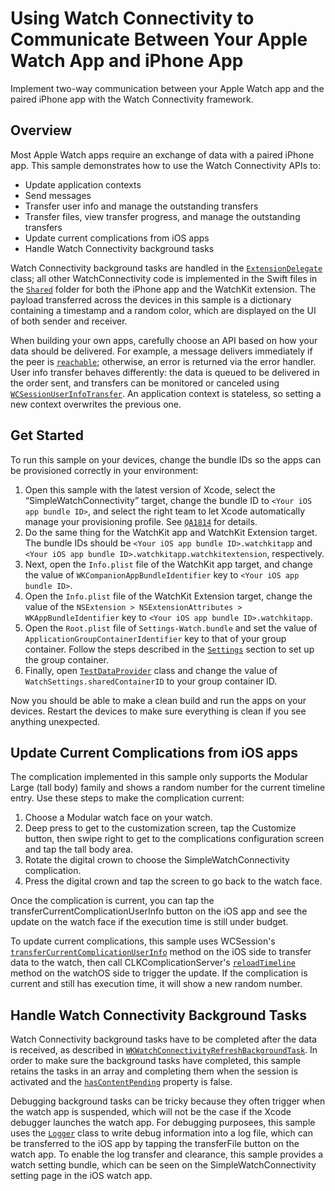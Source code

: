 # Using Watch Connectivity to Communicate Between Your Apple Watch App and iPhone App
Implement two-way communication between your Apple Watch app and the paired iPhone app with the Watch Connectivity framework.

## Overview
Most Apple Watch apps require an exchange of data with a paired iPhone app. This sample demonstrates how to use the Watch Connectivity APIs to:

- Update application contexts
- Send messages
- Transfer user info and manage the outstanding transfers
- Transfer files, view transfer progress, and manage the outstanding transfers
- Update current complications from iOS apps
- Handle Watch Connectivity background tasks  

Watch Connectivity background tasks are handled in the [`ExtensionDelegate`](SimpleWatchConnectivity%20WatchKit%20Extension/ExtensionDelegate.swift) class; all other WatchConnectivity code is implemented in the Swift files in the [`Shared`](Shared/) folder for both the iPhone app and the WatchKit extension. The payload transferred across the devices in this sample is a dictionary containing a timestamp and a random color, which are displayed on the UI of both sender and receiver.

When building your own apps, carefully choose an API based on how your data should be delivered. For example, a message delivers immediately if the peer is [`reachable`](https://developer.apple.com/documentation/watchconnectivity/wcsession/1615683-isreachable); otherwise, an error is returned via the error handler. User info transfer behaves differently: the data is queued to be delivered in the order sent, and transfers can be monitored or canceled using [`WCSessionUserInfoTransfer`](https://developer.apple.com/documentation/watchconnectivity/wcsessionuserinfotransfer). An application context is stateless, so setting a new context overwrites the previous one. 

## Get Started
To run this sample on your devices, change the bundle IDs so the apps can be provisioned correctly in your environment:

1. Open this sample with the latest version of Xcode, select the “SimpleWatchConnectivity” target, change the bundle ID to `<Your iOS app bundle ID>`, and select the right team to let Xcode automatically manage your provisioning profile. See [`QA1814`](https://developer.apple.com/library/content/qa/qa1814/_index.html#//apple_ref/doc/uid/DTS40014030) for details.
2. Do the same thing for the WatchKit app and WatchKit Extension target. The bundle IDs should be `<Your iOS app bundle ID>.watchkitapp` and `<Your iOS app bundle ID>.watchkitapp.watchkitextension`, respectively.
3. Next, open the `Info.plist` file of the WatchKit app target, and change the value of `WKCompanionAppBundleIdentifier` key to `<Your iOS app bundle ID>`.
4. Open the `Info.plist` file of the WatchKit Extension target, change the value of the `NSExtension > NSExtensionAttributes > WKAppBundleIdentifier` key to `<Your iOS app bundle ID>.watchkitapp`.
5. Open the `Root.plist` file of `Settings-Watch.bundle` and set the value of `ApplicationGroupContainerIdentifier` key to that of your group container. Follow the steps described in the [`Settings`](https://developer.apple.com/library/content/documentation/General/Conceptual/WatchKitProgrammingGuide/Settings.html#//apple_ref/doc/uid/TP40014969-CH22-SW1) section to set up the group container.
6. Finally, open [`TestDataProvider`](Shared/TestDataProvider.swift) class and change the value of `WatchSettings.sharedContainerID` to your group container ID.

Now you should be able to make a clean build and run the apps on your devices. Restart the devices to make sure everything is clean if you see anything unexpected.

## Update Current Complications from iOS apps
The complication implemented in this sample only supports the Modular Large (tall body) family and shows a random number for the current timeline entry. Use these steps to make the complication current:
1. Choose a Modular watch face on your watch.
2. Deep press to get to the customization screen, tap the Customize button, then swipe right to get to the complications configuration screen and tap the tall body area.
3. Rotate the digital crown to choose the SimpleWatchConnectivity complication.
4. Press the digital crown and tap the screen to go back to the watch face.

Once the complication is current, you can tap the transferCurrentComplicationUserInfo button on the iOS app and see the update on the watch face if the execution time is still under budget.

To update current complications, this sample uses WCSession's
[`transferCurrentComplicationUserInfo`](https://developer.apple.com/documentation/watchconnectivity/wcsession/1615639-transfercurrentcomplicationuseri) method on the iOS side to transfer data to the watch, then call CLKComplicationServer's [`reloadTimeline`](https://developer.apple.com/documentation/clockkit/clkcomplicationserver/1627891-reloadtimeline) method on the watchOS side to trigger the update. If the complication is current and still has execution time, it will show a new random number.

## Handle Watch Connectivity Background Tasks
Watch Connectivity background tasks have to be completed after the data is received, as described in [`WKWatchConnectivityRefreshBackgroundTask`](https://developer.apple.com/documentation/watchkit/wkwatchconnectivityrefreshbackgroundtask). In order to make sure the background tasks have completed, this sample retains the tasks in an array and completing them when the session is activated and the [`hasContentPending`](https://developer.apple.com/documentation/watchconnectivity/wcsession/1648961-hascontentpending) property is false.

Debugging background tasks can be tricky because they often trigger when the watch app is suspended, which will not be the case if the Xcode debugger launches the watch app. For debugging purposees, this sample uses the [`Logger`](Shared/Logger.swift) class to write debug information into a log file, which can be transferred to the iOS app by tapping the transferFile button on the watch app. To enable the log transfer and clearance, this sample provides a watch setting bundle, which can be seen on the SimpleWatchConnectivity setting page in the iOS watch app.
